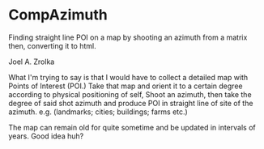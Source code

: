 # CompAzimuth
Finding straight line POI on a map by shooting an azimuth from a matrix then, converting it to html.

Joel A. Zrolka

What I'm trying to say is that I would have to collect a detailed map with Points of Interest (POI.)
Take that map and orient it to a certain degree according to physical positioning of self, Shoot an
azimuth, then take the degree of said shot azimuth and produce POI in straight line of site of the azimuth. e.g. (landmarks;
cities; buildings; farms etc.)

The map can remain old for quite sometime and be updated in intervals of years. Good idea huh?
